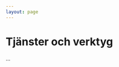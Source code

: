 ```yaml
---
layout: page
---
```

<!-- page content start -->

<div class="container">
  <div class="row">
    <div class="col-md-8">
        <h1>Tjänster och verktyg</h1>
        <p>
        ...
        </p>
    </div>
  </div>
</div>
